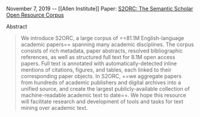 November 7, 2019 -- [[Allen Institute]]
Paper: [S2ORC: The Semantic Scholar Open Resource Corpus](https://www.arxiv.org/abs/1911.02782)

Abstract
> We introduce S2ORC, a large corpus of ==81.1M English-language academic papers== spanning many academic disciplines. The corpus consists of rich metadata, paper abstracts, resolved bibliographic references, as well as structured full text for 8.1M open access papers. Full text is annotated with automatically-detected inline mentions of citations, figures, and tables, each linked to their corresponding paper objects. In S2ORC, ==we aggregate papers from hundreds of academic publishers and digital archives into a unified source, and create the largest publicly-available collection of machine-readable academic text to date==. We hope this resource will facilitate research and development of tools and tasks for text mining over academic text.
